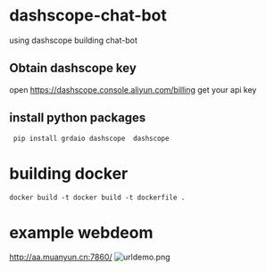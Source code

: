 # dashscope-chat-bot
using dashscope building chat-bot
## Obtain dashscope key
open https://dashscope.console.aliyun.com/billing get your api key
## install python packages
```  pip install grdaio dashscope  dashscope ```

# building docker

``` docker build -t docker build -t dockerfile .  ```


# example webdeom
http://aa.muanyun.cn:7860/
![urldemo.png](/urldemo.png "图片title")
